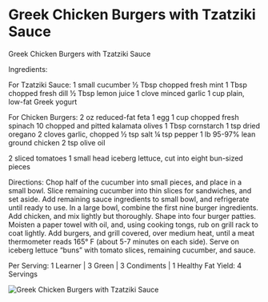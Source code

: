 # Greek Chicken Burgers with Tzatziki Sauce

Greek Chicken Burgers with Tzatziki Sauce

Ingredients:

For Tzatziki Sauce:
1 small cucumber
½ Tbsp chopped fresh mint
1 Tbsp chopped fresh dill
½ Tbsp lemon juice
1 clove minced garlic
1 cup plain, low-fat Greek yogurt

For Chicken Burgers:
2 oz reduced-fat feta
1 egg
1 cup chopped fresh spinach
10 chopped and pitted kalamata olives
1 Tbsp cornstarch
1 tsp dried oregano
2 cloves garlic, chopped
½ tsp salt
¼ tsp pepper
1 lb 95-97% lean ground chicken
2 tsp olive oil

2 sliced tomatoes
1 small head iceberg lettuce, cut into eight bun-sized pieces

Directions:
Chop half of the cucumber into small pieces, and place in a small bowl. Slice remaining cucumber into thin slices for sandwiches, and set aside. Add remaining sauce ingredients to small bowl, and refrigerate until ready to use. 
In a large bowl, combine the first nine burger ingredients. Add chicken, and mix lightly but thoroughly. Shape into four burger patties.
Moisten a paper towel with oil, and, using cooking tongs, rub on grill rack to coat lightly. Add burgers, and grill covered, over medium heat, until a meat thermometer reads 165° F (about 5-7 minutes on each side).
Serve on iceberg lettuce “buns” with tomato slices, remaining cucumber, and sauce.

Per Serving: 1 Learner | 3 Green | 3 Condiments | 1 Healthy Fat
Yield: 4 Servings

![Greek Chicken Burgers with Tzatziki Sauce](/images/Greek%20Chicken%20Burgers%20with%20Tzatziki%20Sauce.png)

